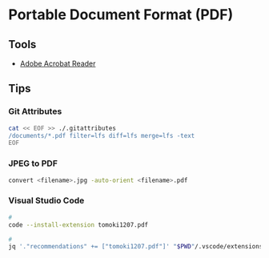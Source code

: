 # Portable Document Format (PDF)

<!--
https://github.com/jonaslejon/malicious-pdf
-->

## Tools

- [Adobe Acrobat Reader](/adobe/acrobat-reader.md)

## Tips

### Git Attributes

```sh
cat << EOF >> ./.gitattributes
/documents/*.pdf filter=lfs diff=lfs merge=lfs -text
EOF
```

### JPEG to PDF

```sh
convert <filename>.jpg -auto-orient <filename>.pdf
```

### Visual Studio Code

```sh
#
code --install-extension tomoki1207.pdf

#
jq '."recommendations" += ["tomoki1207.pdf"]' "$PWD"/.vscode/extensions.json | sponge "$PWD"/.vscode/extensions.json
```
